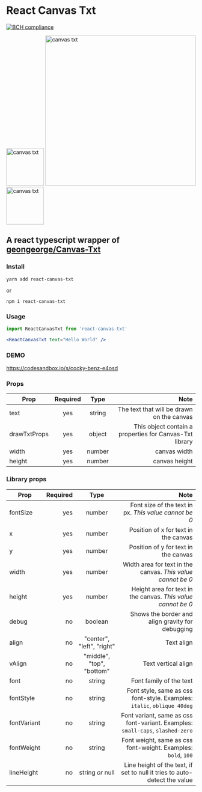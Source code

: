 # React Canvas Txt

[![BCH compliance](https://bettercodehub.com/edge/badge/neomusic/react-canvas-txt?branch=master)](https://bettercodehub.com/)

<div>
<img src="https://upload.wikimedia.org/wikipedia/commons/a/a7/React-icon.svg" width=100 alt="canvas txt" style="display:inline-block">
<img src="https://i.imgur.com/Te6TkKz.png" width=400 alt="canvas txt" style="display:inline-block">
<img src="https://upload.wikimedia.org/wikipedia/commons/a/a7/React-icon.svg" width=100 alt="canvas txt" style="display:inline-block">
</div>

## A react typescript wrapper of [geongeorge/Canvas-Txt](https://github.com/geongeorge/Canvas-Txt)

### Install

```
yarn add react-canvas-txt
```
or
```
npm i react-canvas-txt
```

### Usage

```jsx
import ReactCanvasTxt from 'react-canvas-txt'

<ReactCanvasTxt text="Hello World" />
```
### DEMO
https://codesandbox.io/s/cocky-benz-e4osd

### Props

| Prop              | Required    | Type        | Note                                                    |
| ----------------- |:-----------:|:-----------:| -------------------------------------------------------:|
| text              | yes         | string      | The text that will be drawn on the canvas               |
| drawTxtProps      | yes         | object      | This object contain a properties for Canvas-Txt library |
| width             | yes         | number      | canvas width                                            |
| height            | yes         | number      | canvas height                                           |

### Library props

| Prop             |  Required |  Type                      |  Note                                                                           |
| ---------------- | ---------:|:--------------------------:| -------------------------------------------------------------------------------:|
| fontSize         |  yes      |  number                    |  Font size of the text in px. *This value cannot be 0*                          |
| x                |  yes      |  number                    |  Position of x for text in the canvas                                           |
| y                |  yes      |  number                    |  Position of y for text in the canvas                                           |
| width            |  yes      |  number                    |  Width area for text in the canvas. *This value cannot be 0*                    |
| height           |  yes      |  number                    |  Height area for text in the canvas. *This value cannot be 0*                   |
| debug            |  no       |  boolean                   |  Shows the border and align gravity for debugging                               |
| align            |  no       |  "center", "left", "right" |  Text align                                                                     |
| vAlign           |  no       |  "middle", "top", "bottom" |  Text vertical align                                                            |
| font             |  no       |  string                    |  Font family of the text                                                        |
| fontStyle        |  no       |  string                    |  Font style, same as css font-style. Examples: `italic`, `oblique 40deg`        |
| fontVariant      |  no       |  string                    |  Font variant, same as css font-variant. Examples: `small-caps`, `slashed-zero` |
| fontWeight       |  no       |  string                    |  Font weight, same as css font-weight. Examples: `bold`, `100`                  |
| lineHeight       |  no       |  string *or* null          |  Line height of the text, if set to null it tries to auto-detect the value      |
